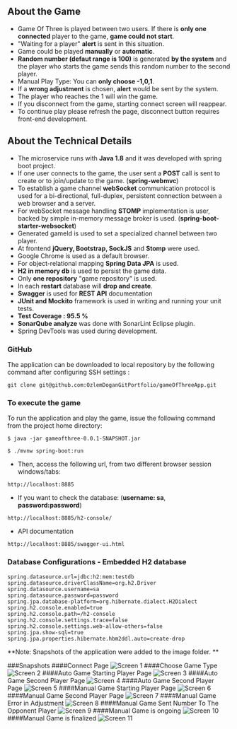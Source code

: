 ## About the Game
* Game Of Three is played between two users. If there is **only one connected** player to the game, **game could not start**.
* "Waiting for a player" **alert** is sent in this situation.
* Game could be played **manually** or **automatic**.
* **Random number (defaut range is 100)** is generated **by the system** and the player who starts the game sends this random number to the second player.
* Manual Play Type: You can **only choose -1,0,1**.
* If a **wrong adjustment** is chosen, **alert** would be sent by the system.
* The player who reaches the 1 will win the game.
* If you disconnect from the game, starting connect screen will reappear.
* To continue play please refresh the page, disconnect button requires front-end development.

## About the Technical Details
* The microservice runs with **Java 1.8** and it was developed with spring boot project.
* If one user connects to the game, the user sent a **POST** call is sent to create or to join/update to the game. (**spring-webmvc**)
* To establish a game channel **webSocket** communication protocol is used for a bi-directional, full-duplex, persistent connection between a web browser and a server. 
* For webSocket message handling **STOMP** implementation is user, backed by simple in-memory message broker is used. (**spring-boot-starter-websocket**)
* Generated gameId is used to set a specialized channel between two player.
* At frontend **jQuery, Bootstrap, SockJS** and **Stomp** were used.
* Google Chrome is used as a default browser.
* For object-relational mapping **Spring Data JPA** is used.
* **H2 in memory db** is used to persist the game data. 
* Only **one repository** "game repository" is used.
* In each **restart** database will **drop and create**.
* **Swagger** is used for **REST API** documentation  
* **JUnit and Mockito** framework is used in writing and running your unit tests.
* **Test Coverage : 95.5 %**
* **SonarQube analyze** was done with SonarLint Eclipse plugin.
* Spring DevTools was used during development.

### GitHub  
  The application can be downloaded to local repository by the following command after configuring SSH settings : 
  
  ```
  git clone git@github.com:OzlemDoganGitPortfolio/gameOfThreeApp.git
  ```
### To execute the game
To run the application and play the game, issue the following command from the project home directory:
  
```
$ java -jar gameofthree-0.0.1-SNAPSHOT.jar  
```
```
$ ./mvnw spring-boot:run 
```
* Then, access the following url, from two different browser session windows/tabs:

```
http://localhost:8885
```
* If you want to check the database: (**username: sa**, **password:password**)

```
http://localhost:8885/h2-console/
```
* API documentation

```
http://localhost:8885/swagger-ui.html
```
### Database Configurations - Embedded H2 database
```
spring.datasource.url=jdbc:h2:mem:testdb
spring.datasource.driverClassName=org.h2.Driver
spring.datasource.username=sa
spring.datasource.password=password
spring.jpa.database-platform=org.hibernate.dialect.H2Dialect
spring.h2.console.enabled=true
spring.h2.console.path=/h2-console
spring.h2.console.settings.trace=false
spring.h2.console.settings.web-allow-others=false
spring.jpa.show-sql=true
spring.jpa.properties.hibernate.hbm2ddl.auto=create-drop
```

**Note: Snapshots of the application were added to the image folder. **

###Snapshots
####Connect Page
![Screen 1](./image/connectpage.JPG)
####Choose Game Type
![Screen 2](./image/choosegameType.JPG)
####Auto Game Starting Player Page
![Screen 3](./image/autogamestartingplayerPage.JPG)
####Auto Game Second Player Page
![Screen 4](./image/waitingforaplayerwarning.JPG)
####Auto Game Second Player Page
![Screen 5](./image/autogamestartingplayerpage.JPG)
####Manual Game Starting Player Page
![Screen 6](./image/manualgamestartingpage.JPG)
####Manual Game Second Player Page
![Screen 7](./image/manualgamesecondplayerpage.JPG)
####Manual Game Error in Adjustment
![Screen 8](./image/errorinadjustmentmanualgame.JPG)
####Manual Game Sent Number To The Opponent Player
![Screen 9](./image/sentnumbertotheopponentplayer.JPG)
####Manual Game is ongoing
![Screen 10](./image/manualongoinggame.JPG)
####Manual Game is finalized
![Screen 11](./image/finalizedmanualgame.JPG)
